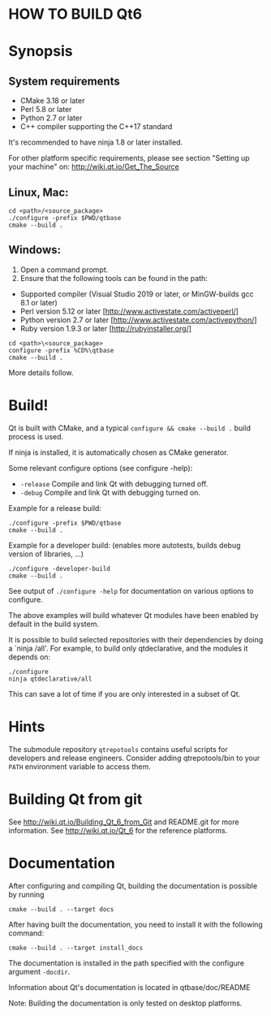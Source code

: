 HOW TO BUILD Qt6
================


Synopsis
========

System requirements
------------------

* CMake 3.18 or later
* Perl 5.8 or later
* Python 2.7 or later
* C++ compiler supporting the C++17 standard

It's recommended to have ninja 1.8 or later installed.

For other platform specific requirements,
please see section "Setting up your machine" on:
http://wiki.qt.io/Get_The_Source

Linux, Mac:
-----------

````
cd <path>/<source_package>
./configure -prefix $PWD/qtbase
cmake --build .
````

Windows:
--------

1. Open a command prompt.
2. Ensure that the following tools can be found in the path:
 * Supported compiler (Visual Studio 2019 or later, or MinGW-builds gcc 8.1 or later)
 * Perl version 5.12 or later   [http://www.activestate.com/activeperl/]
 * Python version 2.7 or later  [http://www.activestate.com/activepython/]
 * Ruby version 1.9.3 or later  [http://rubyinstaller.org/]

````
cd <path>\<source_package>
configure -prefix %CD%\qtbase
cmake --build .
````

More details follow.

Build!
======

Qt is built with CMake, and a typical
`configure && cmake --build .` build process is used.

If ninja is installed, it is automatically chosen as CMake generator.

Some relevant configure options (see configure -help):

* `-release` Compile and link Qt with debugging turned off.
* `-debug` Compile and link Qt with debugging turned on.

Example for a release build:

````
./configure -prefix $PWD/qtbase
cmake --build .
````

Example for a developer build:
(enables more autotests, builds debug version of libraries, ...)

````
./configure -developer-build
cmake --build .
````

 See output of `./configure -help` for documentation on various options to
 configure.

 The above examples will build whatever Qt modules have been enabled
 by default in the build system.

 It is possible to build selected repositories with their dependencies by doing
 a `ninja <repo-name>/all'.  For example, to build only qtdeclarative,
 and the modules it depends on:

````
./configure
ninja qtdeclarative/all
````

This can save a lot of time if you are only interested in a subset of Qt.


Hints
=====

The submodule repository `qtrepotools` contains useful scripts for
developers and release engineers. Consider adding qtrepotools/bin
to your `PATH` environment variable to access them.


Building Qt from git
=====================
See http://wiki.qt.io/Building_Qt_6_from_Git and README.git
for more information.
See http://wiki.qt.io/Qt_6 for the reference platforms.


Documentation
=============

After configuring and compiling Qt, building the documentation is possible by running

```
cmake --build . --target docs
```

After having built the documentation, you need to install it with the following
command:

```
cmake --build . --target install_docs
```

The documentation is installed in the path specified with the
configure argument `-docdir`.

Information about Qt's documentation is located in qtbase/doc/README

Note: Building the documentation is only tested on desktop platforms.
